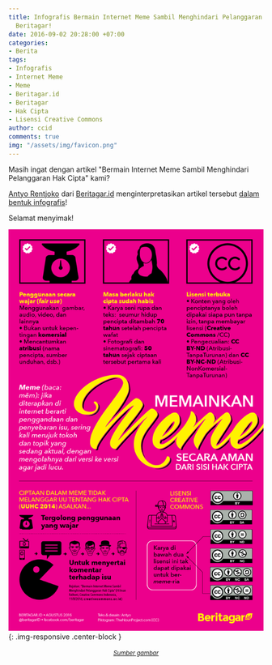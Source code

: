 ```yaml
---
title: Infografis Bermain Internet Meme Sambil Menghindari Pelanggaran Hak Cipta oleh
  Beritagar!
date: 2016-09-02 20:28:00 +07:00
categories:
- Berita
tags:
- Infografis
- Internet Meme
- Meme
- Beritagar.id
- Beritagar
- Hak Cipta
- Lisensi Creative Commons
author: ccid
comments: true
img: "/assets/img/favicon.png"
---
```


Masih ingat dengan artikel "Bermain Internet Meme Sambil Menghindari Pelanggaran Hak Cipta" kami?

[Antyo Rentjoko](https://twitter.com/@AntyoBeritagar) dari [Beritagar.id](https://beritagar.id/) menginterpretasikan artikel tersebut [dalam bentuk infografis](https://beritagar.id/artikel/infografik/bermain-meme-tanpa-mewek-terjerat-wet)!

Selamat menyimak!

![1024x1609_0_0_1024_1609_3772db1d4545797fa56b62ef598aa3e972aa6aaf.png](/uploads/1024x1609_0_0_1024_1609_3772db1d4545797fa56b62ef598aa3e972aa6aaf.png){: .img-responsive .center-block }<center><small><i><a href="https://beritagar.id/artikel/infografik/bermain-meme-tanpa-mewek-terjerat-wet">Sumber gambar</a></i></small></center>
